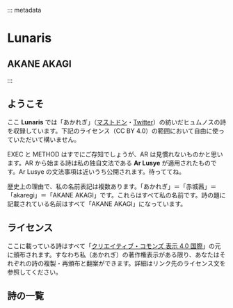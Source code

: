 ::: metadata

# Lunaris

## AKANE AKAGI

:::

## ようこそ

ここ **Lunaris** では「あかれぎ」（[マストドン](https://felesitas.cloud/@akane)・[Twitter](https://twitter.com/akgmoegi)）の紡いだヒュムノスの詩を収録しています。下記のライセンス（CC BY 4.0）の範囲において自由に使っていただいて構いません。

EXEC と METHOD はすでにご存知でしょうが、AR は見慣れないものかと思います。AR から始まる詩は私の独自文法である **Ar Lusye** が適用されたものです。Ar Lusye の文法事項は近いうち公開されます。待っててね。

歴史上の理由で、私の名前表記は複数あります。「あかれぎ」＝「赤城茜」＝「akaregi」＝「AKANE AKAGI」です。これらはすべて私の名前です。詩の題に記載されている名前はすべて「AKANE AKAGI」になっています。

## ライセンス

ここに載っている詩はすべて「[クリエイティブ・コモンズ 表示 4.0 国際](https://creativecommons.org/licenses/by/4.0/deed.ja)」の元に頒布されます。すなわち私（あかれぎ）の著作権表示がある限り、あなたはそれぞれの詩の複製・再頒布と翻案ができます。詳細はリンク先のライセンス文を参照してください。

## 詩の一覧
